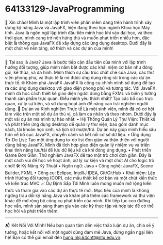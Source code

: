 # 64133129-JavaProgramming
👋 Xin chào! Mình là một lập trình viên phần mềm đang trên hành trình xây dựng kỹ năng Java và JavaFX, hiện đang theo học ngành Khoa học Máy tính. Java là ngôn ngữ lập trình đầu tiên mình học khi vào đại học, và theo thời gian, mình càng trở nên hứng thú và muốn phát triển nhiều hơn, đặc biệt là thông qua JavaFX để xây dựng các ứng dụng desktop. Dưới đây là một chút về nền tảng, sở thích và các dự án của mình!
________________________________________
📘 Tại sao là Java?
Java là bước tiếp cận đầu tiên của mình với lập trình hướng đối tượng, giúp mình nắm bắt được các khái niệm cơ bản như đóng gói, kế thừa, và đa hình. Mình thích sự cấu trúc chặt chẽ của Java, các thư viện phong phú, và thực tế là nó được ứng dụng rộng rãi trong các dự án thực tế.
🌐 Khám phá JavaFX
JavaFX là công cụ chính mình sử dụng để tạo ra các ứng dụng desktop với giao diện phong phú và tương tác. Với JavaFX, mình đã học cách thiết kế giao diện người dùng bằng FXML và biến ý tưởng thành sản phẩm trực quan. Điều mình yêu thích nhất? Tạo các bố cục trực quan, xử lý sự kiện, và sử dụng hoạt ảnh để nâng cao trải nghiệm người dùng.
📂 Dự án và Kinh nghiệm Thực tế
Là một sinh viên, mình đã có cơ hội làm việc trên một số dự án thú vị, cả làm cá nhân và theo nhóm. Dưới đây là một vài dự án mà mình tự hào nhất:
•	Hệ Thống Quản Lý Thư Viện: Thiết kế và phát triển ứng dụng desktop để quản lý thư viện, bao gồm danh mục sách, tài khoản học sinh, và lịch sử mượn/trả. Dự án này giúp mình hiểu sâu hơn về bố cục JavaFX, chuyển cảnh và kết nối cơ sở dữ liệu.
•	Ứng dụng To-Do List: Tạo một ứng dụng to-do list đơn giản và thân thiện với người dùng bằng JavaFX. Mình đã tích hợp giao diện quản lý nhiệm vụ và triển khai tính năng lưu/tải để lưu dữ liệu kể cả khi đóng ứng dụng.
•	Phát triển Game Đơn Giản: Thử nghiệm JavaFX để tạo một trò chơi đơn giản. Đây là một cách vui để học về hoạt ảnh, xử lý sự kiện và một chút AI cho logic trò chơi!
🛠️ Kỹ Năng Kỹ Thuật
•	Ngôn ngữ: Java
•	Công nghệ: JavaFX, Scene Builder, FXML
•	Công cụ: Eclipse, IntelliJ IDEA, Git/GitHub
•	Khái niệm: Lập trình Hướng đối tượng (OOP), các mẫu thiết kế cơ bản và một chút kiến thức về kiến trúc MVC
📈 Dự Định Sắp Tới
Mình luôn mong muốn mở rộng kiến thức và tham gia vào các dự án thực tế mới. Mục tiêu của mình là không ngừng trau dồi kỹ năng Java và khám phá thêm các framework và thư viện khác để mở rộng bộ công cụ phát triển của mình. Khi tiếp tục con đường học vấn, mình sẵn sàng tham gia vào các kỳ thực tập và hợp tác để có thể học hỏi và phát triển thêm.
________________________________________
📬 Kết Nối Với Mình!
Nếu bạn quan tâm đến việc thảo luận dự án, chia sẻ ý tưởng, hoặc kết nối với một người cùng đam mê Java, đừng ngần ngại liên hệ! Bạn có thể gửi email đến hung.nlq.64cntt@ntu.edu.vn.

